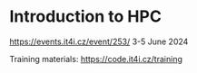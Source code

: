 
Introduction to HPC
===================

https://events.it4i.cz/event/253/
3-5 June 2024

Training materials: https://code.it4i.cz/training

